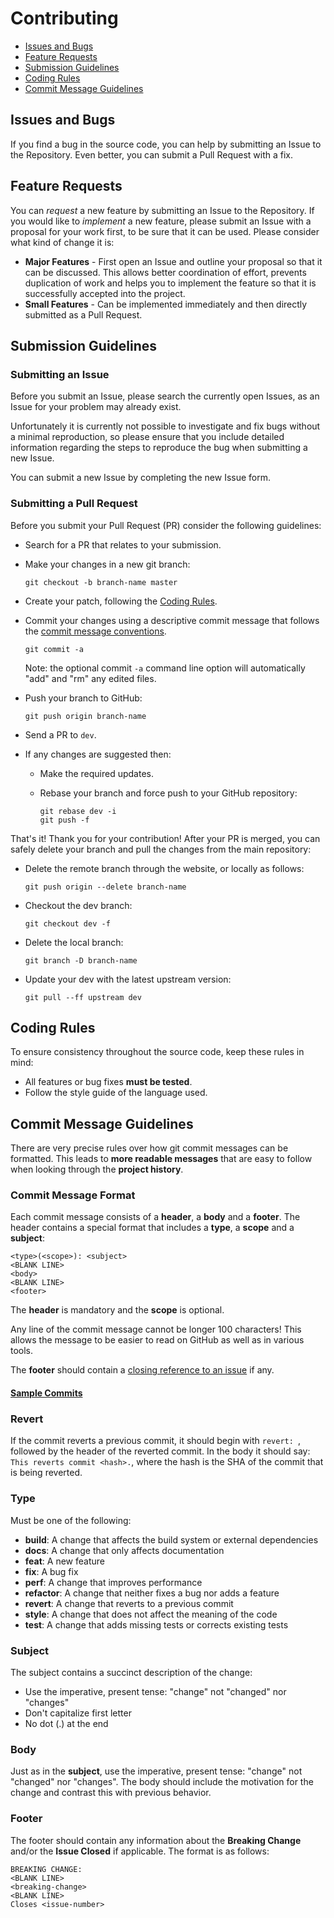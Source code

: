 # Contributing

 - [Issues and Bugs](#issue)
 - [Feature Requests](#feature)
 - [Submission Guidelines](#submit)
 - [Coding Rules](#rules)
 - [Commit Message Guidelines](#commit)

## <a name="issue"></a> Issues and Bugs
If you find a bug in the source code, you can help by submitting an Issue
to the Repository. Even better, you can submit a Pull Request with a fix.

## <a name="feature"></a> Feature Requests
You can *request* a new feature by submitting an Issue to the Repository.
If you would like to *implement* a new feature, please submit an Issue with
a proposal for your work first, to be sure that it can be used. Please
consider what kind of change it is:

* **Major Features** - First open an Issue and outline your proposal so that
  it can be discussed. This allows better coordination of effort, prevents
  duplication of work and helps you to implement the feature so that it is
  successfully accepted into the project.
* **Small Features** - Can be implemented immediately and then directly
  submitted as a Pull Request.

## <a name="submit"></a> Submission Guidelines
### <a name="submit-issue"></a> Submitting an Issue
Before you submit an Issue, please search the currently open Issues, as an
Issue for your problem may already exist.

Unfortunately it is currently not possible to investigate and fix bugs without
a minimal reproduction, so please ensure that you include detailed information
regarding the steps to reproduce the bug when submitting a new Issue.

You can submit a new Issue by completing the new Issue form.

### <a name="submit-pr"></a> Submitting a Pull Request
Before you submit your Pull Request (PR) consider the following guidelines:

* Search for a PR that relates to your submission.
* Make your changes in a new git branch:

     ```shell
     git checkout -b branch-name master
     ```

* Create your patch, following the [Coding Rules](#rules).
* Commit your changes using a descriptive commit message that follows the
  [commit message conventions](#commit).

     ```shell
     git commit -a
     ```

  Note: the optional commit `-a` command line option will automatically
  "add" and "rm" any edited files.
* Push your branch to GitHub:

    ```shell
    git push origin branch-name
    ```
* Send a PR to `dev`.
* If any changes are suggested then:
  * Make the required updates.
  * Rebase your branch and force push to your GitHub repository:

    ```shell
    git rebase dev -i
    git push -f
    ```

That's it! Thank you for your contribution! After your PR is merged, you can
safely delete your branch and pull the changes from the main repository:

* Delete the remote branch through the website, or locally as follows:

    ```shell
    git push origin --delete branch-name
    ```

* Checkout the dev branch:

    ```shell
    git checkout dev -f
    ```

* Delete the local branch:

    ```shell
    git branch -D branch-name
    ```

* Update your dev with the latest upstream version:

    ```shell
    git pull --ff upstream dev
    ```

## <a name="rules"></a> Coding Rules
To ensure consistency throughout the source code, keep these rules in mind:

* All features or bug fixes **must be tested**.
* Follow the style guide of the language used.

## <a name="commit"></a> Commit Message Guidelines
There are very precise rules over how git commit messages can be formatted.
This leads to **more readable messages** that are easy to follow when looking
through the **project history**.

### Commit Message Format
Each commit message consists of a **header**, a **body** and a **footer**.
The header contains a special format that includes a **type**, a **scope** and
a **subject**:

```
<type>(<scope>): <subject>
<BLANK LINE>
<body>
<BLANK LINE>
<footer>
```

The **header** is mandatory and the **scope** is optional.

Any line of the commit message cannot be longer 100 characters! This allows
the message to be easier to read on GitHub as well as in various tools.

The **footer** should contain a [closing reference to an issue](https://help.github.com/articles/closing-issues-via-commit-messages/) if any.

#### [Sample Commits](https://github.com/angular/angular/commits/master)

### Revert
If the commit reverts a previous commit, it should begin with `revert: `,
followed by the header of the reverted commit. In the body it should say:
`This reverts commit <hash>.`, where the hash is the SHA of the commit
that is being reverted.

### Type
Must be one of the following:

* **build**: A change that affects the build system or external dependencies
* **docs**: A change that only affects documentation
* **feat**: A new feature
* **fix**: A bug fix
* **perf**: A change that improves performance
* **refactor**: A change that neither fixes a bug nor adds a feature
* **revert**: A change that reverts to a previous commit
* **style**: A change that does not affect the meaning of the code
* **test**: A change that adds missing tests or corrects existing tests

### Subject
The subject contains a succinct description of the change:

* Use the imperative, present tense: "change" not "changed" nor "changes"
* Don't capitalize first letter
* No dot (.) at the end

### Body
Just as in the **subject**, use the imperative, present tense: "change" not
"changed" nor "changes". The body should include the motivation for the
change and contrast this with previous behavior.

### Footer
The footer should contain any information about the **Breaking Change** and/or
the **Issue Closed** if applicable. The format is as follows:

```
BREAKING CHANGE:
<BLANK LINE>
<breaking-change>
<BLANK LINE>
Closes <issue-number>
```

